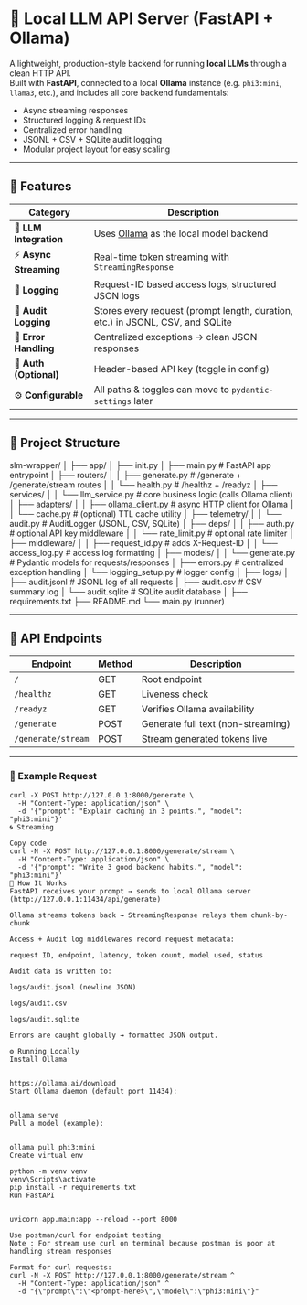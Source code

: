 # 🧩 Local LLM API Server (FastAPI + Ollama)

A lightweight, production-style backend for running **local LLMs** through a clean HTTP API.  
Built with **FastAPI**, connected to a local **Ollama** instance (e.g. `phi3:mini`, `llama3`, etc.), and includes all core backend fundamentals:
- Async streaming responses
- Structured logging & request IDs
- Centralized error handling
- JSONL + CSV + SQLite audit logging
- Modular project layout for easy scaling

---

## 🚀 Features

| Category | Description |
|-----------|-------------|
| 🧠 **LLM Integration** | Uses [Ollama](https://ollama.ai) as the local model backend |
| ⚡ **Async Streaming** | Real-time token streaming with `StreamingResponse` |
| 📜 **Logging** | Request-ID based access logs, structured JSON logs |
| 💾 **Audit Logging** | Stores every request (prompt length, duration, etc.) in JSONL, CSV, and SQLite |
| 🧩 **Error Handling** | Centralized exceptions → clean JSON responses |
| 🔐 **Auth (Optional)** | Header-based API key (toggle in config) |
| ⚙️ **Configurable** | All paths & toggles can move to `pydantic-settings` later |

---

## 🧱 Project Structure

slm-wrapper/
│
├── app/
│ ├── init.py
│ ├── main.py # FastAPI app entrypoint
│ ├── routers/
│ │ ├── generate.py # /generate + /generate/stream routes
│ │ └── health.py # /healthz + /readyz
│ ├── services/
│ │ └── llm_service.py # core business logic (calls Ollama client)
│ ├── adapters/
│ │ ├── ollama_client.py # async HTTP client for Ollama
│ │ └── cache.py # (optional) TTL cache utility
│ ├── telemetry/
│ │ └── audit.py # AuditLogger (JSONL, CSV, SQLite)
│ ├── deps/
│ │ ├── auth.py # optional API key middleware
│ │ └── rate_limit.py # optional rate limiter
│ ├── middleware/
│ │ ├── request_id.py # adds X-Request-ID
│ │ └── access_log.py # access log formatting
│ ├── models/
│ │ └── generate.py # Pydantic models for requests/responses
│ ├── errors.py # centralized exception handling
│ └── logging_setup.py # logger config
│
├── logs/
│ ├── audit.jsonl # JSONL log of all requests
│ ├── audit.csv # CSV summary log
│ └── audit.sqlite # SQLite audit database
│
├── requirements.txt
├── README.md
└── main.py (runner)



---

## 🧩 API Endpoints

| Endpoint | Method | Description |
|-----------|---------|-------------|
| `/` | GET | Root endpoint |
| `/healthz` | GET | Liveness check |
| `/readyz` | GET | Verifies Ollama availability |
| `/generate` | POST | Generate full text (non-streaming) |
| `/generate/stream` | POST | Stream generated tokens live |

---

### 🔧 Example Request

```
curl -X POST http://127.0.0.1:8000/generate \
  -H "Content-Type: application/json" \
  -d '{"prompt": "Explain caching in 3 points.", "model": "phi3:mini"}'
🌀 Streaming

Copy code
curl -N -X POST http://127.0.0.1:8000/generate/stream \
  -H "Content-Type: application/json" \
  -d '{"prompt": "Write 3 good backend habits.", "model": "phi3:mini"}'
🧠 How It Works
FastAPI receives your prompt → sends to local Ollama server (http://127.0.0.1:11434/api/generate)

Ollama streams tokens back → StreamingResponse relays them chunk-by-chunk

Access + Audit log middlewares record request metadata:

request ID, endpoint, latency, token count, model used, status

Audit data is written to:

logs/audit.jsonl (newline JSON)

logs/audit.csv

logs/audit.sqlite

Errors are caught globally → formatted JSON output.

⚙️ Running Locally
Install Ollama


https://ollama.ai/download
Start Ollama daemon (default port 11434):


ollama serve
Pull a model (example):


ollama pull phi3:mini
Create virtual env

python -m venv venv
venv\Scripts\activate
pip install -r requirements.txt
Run FastAPI


uvicorn app.main:app --reload --port 8000

Use postman/curl for endpoint testing
Note : For stream use curl on terminal because postman is poor at handling stream responses

Format for curl requests:
curl -N -X POST http://127.0.0.1:8000/generate/stream ^
  -H "Content-Type: application/json" ^
  -d "{\"prompt\":\"<prompt-here>\",\"model\":\"phi3:mini\"}"
